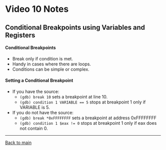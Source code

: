 # Video 10 Notes

## Conditional Breakpoints using Variables and Registers

#### Conditional Breakpoints
- Break only if condition is met.
- Handy in cases where there are loops.
- Conditions can be simple or complex.

#### Setting a Conditional Breakpoint
- If you have the source:
  - ```(gdb) break 10``` sets a breakpoint at line 10.
  - ```(gdb) condition 1 VARIABLE == 5``` stops at breakpoint 1 only if VARIABLE is 5.
- If you do not have the source:
  - ```(gdb) break *0xFFFFFFFF``` sets a breakpoint at address 0xFFFFFFFF
  - ```(gdb) condition 1 $eax != 0``` stops at breakpoint 1 only if eax does not contain 0.

---
 
[Back to main](https://github.com/rot0xd/SecurityTube/blob/master/SGDE/README.md)
